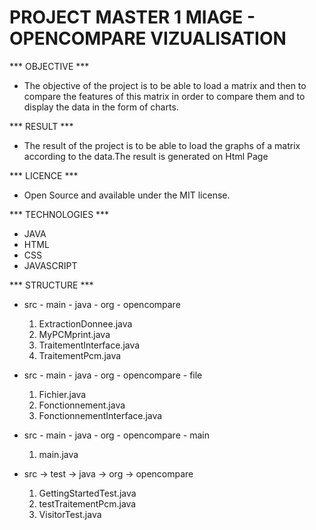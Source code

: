 # PROJECT MASTER 1 MIAGE - OPENCOMPARE VIZUALISATION 


*** OBJECTIVE ***

- The objective of the project is to be able to load a matrix and then to compare the features of this matrix in order to compare them and to display the data in the form of charts. 


*** RESULT ***

- The result of the project is to be able to load the graphs of a matrix according to the data.The result is generated  on Html Page 


*** LICENCE ***

- Open Source and available under the MIT license.


*** TECHNOLOGIES ***

- JAVA
- HTML 
- CSS 
- JAVASCRIPT


*** STRUCTURE ***

- src - main - java - org - opencompare 
	1. ExtractionDonnee.java
	2. MyPCMprint.java
	3. TraitementInterface.java
	4. TraitementPcm.java

- src - main - java - org - opencompare - file 
	1. Fichier.java
	2. Fonctionnement.java
	3. FonctionnementInterface.java

- src - main - java - org - opencompare - main
	1. main.java	
									  
- src -> test -> java -> org -> opencompare 
	1. GettingStartedTest.java
	2. testTraitementPcm.java
	3. VisitorTest.java
